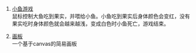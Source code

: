 1. [小鱼游戏](https://htmlpreview.github.io/?https://github.com/Wanghan0/demo/blob/master/fish/fish.html)   
鼠标控制大鱼吃到果实，并喂给小鱼。小鱼吃到果实后身体颜色会变红，没有果实吃时身体颜色就会越来越浅，变成白色时小鱼死亡，游戏结束。
 
2. [画板](https://htmlpreview.github.io/?https://github.com/Wanghan0/demo/blob/master/drawBoard/index.html)     
一个基于canvas的简易画板
